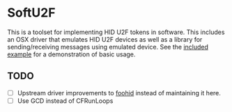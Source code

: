 # SoftU2F

This is a toolset for implementing HID U2F tokens in software. This includes an OSX driver that emulates HID U2F devices as well as a library for sending/receiving messages using emulated device. See the [included example](SoftU2FExample/main.c) for a demonstration of basic usage.

## TODO

* [ ] Upstream driver improvements to [foohid](https://github.com/unbit/foohid) instead of maintaining it here.
* [ ] Use GCD instead of CFRunLoops
